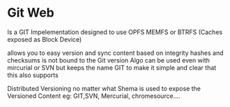 # Git Web
Is a GIT Impelementation designed to use OPFS MEMFS or BTRFS (Caches exposed as Block Device)

allows you to easy version and sync content based on integrity hashes and checksums is not bound to the Git version Algo
can be used even with mircurial or SVN but keeps the name GIT to make it simple and clear that this also supports 

Distributed Versioning no matter what Shema is used to expose the Versioned Content eg: GIT,SVN, Mercurial, chromesource....
